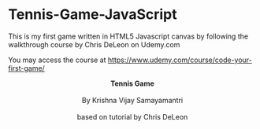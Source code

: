 # Tennis-Game-JavaScript

This is my first game written in HTML5 Javascript canvas by following the walkthrough course by Chris DeLeon on Udemy.com

You may access the course at https://www.udemy.com/course/code-your-first-game/

<html>
<b><center>Tennis Game</center></b><br>
<center>By Krishna Vijay Samayamantri</center><br>
<center>based on tutorial by Chris DeLeon</center><br>

<div style="text-align:center">

<canvas id = "gameCanvas" width="800" height="600"></canvas>

<script>
var canvas;
var canvasContext;

// ball parameters
var ballX = 50;
var ballY = 50;
var ballSpeedX = 10;
var ballSpeedY = 4;


// scores
var player1Score = 0;
var player2Score = 0;
const WINNING_SCORE = 5;

var showingWinScreen = false;

// paddle parameters
var paddle1Y = 250;
var paddle2Y = 250;
const PADDLE_THICKNESS = 10;
const PADDLE_HEIGHT = 100;

// this function calculates mouse position
function calculateMousePos(evt) {
	var rect = canvas.getBoundingClientRect();
	var root = document.documentElement;
	var mouseX = evt.clientX - rect.left - root.scrollLeft;
	var mouseY = evt.clientY - rect.top - root.scrollTop;
	return {
		x:mouseX,
		y:mouseY

	};
}

function handleMouseClick(evt) {
	if(showingWinScreen) {
		player1Score = 0;
		player2Score = 0;
		showingWinScreen = false;
	}
}

window.onload = function() {
	canvas = document.getElementById('gameCanvas');
	canvasContext = canvas.getContext('2d');
	canvasContext.font = "30px Comic Sans MS";

	var framesPerSecond = 30;
	setInterval(function() { // inline function
		moveEverything();
		drawEverything();
	},  1000/framesPerSecond); 
	
	canvas.addEventListener('mousedown', handleMouseClick);

	// this code below moves paddle with mouse
	canvas.addEventListener('mousemove',
		function(evt) { // inline function
			var mousePos = calculateMousePos(evt);
			paddle1Y = mousePos.y - (PADDLE_HEIGHT/2);
		});
}

// this function resets ball position when the paddle misses it.
function ballReset() {
	if(player1Score >= WINNING_SCORE ||
	   player2Score	>= WINNING_SCORE) {
		showingWinScreen = true;
	}

	ballSpeedX = -ballSpeedX;
	ballX = canvas.width/2;
	ballY = canvas.height/2;

}

// this function determines the AI for paddle2 aka COMPUTER
function computerMovement() {
	var paddle2YCenter = paddle2Y + (PADDLE_HEIGHT/2);
	if(paddle2YCenter < ballY-35) {
		paddle2Y += 6;
	} else if(paddle2YCenter > ballY +35){
		paddle2Y -= 6;
	}
}

// this function determines the physics for the movement of the ball and paddle
function moveEverything() {
	if(showingWinScreen){
		return;
	}
	computerMovement();

	ballX += ballSpeedX;
	ballY += ballSpeedY;

	// reverse the ball trajectory when it hits the PLAYER paddle, reset it if paddle misses.
	if(ballX < 2*PADDLE_THICKNESS) {
		if(ballY > paddle1Y && 
		   ballY < paddle1Y+PADDLE_HEIGHT) {
			ballSpeedX = -ballSpeedX;
			
			var deltaY = ballY
				-(paddle1Y+PADDLE_HEIGHT/2);
			ballSpeedY = deltaY * 0.35;

		} else {
			player2Score++; // must be BEFORE ballReset()
			ballReset();

		}

	}

	// reverse the ball trajectory when it hits the COMPUTER paddle, reset it if paddle misses.
	if(ballX > (canvas.width - 2*PADDLE_THICKNESS)) {
		if(ballY > paddle2Y && 
		   ballY < paddle2Y+PADDLE_HEIGHT) {
			ballSpeedX = -ballSpeedX;
			var deltaY = ballY
				-(paddle2Y+PADDLE_HEIGHT/2);
			ballSpeedY = deltaY * 0.35;

		} else {
			player1Score++; // must be BEFORE ballReset()
			ballReset();

		}

	}

	if(ballY < 0) {
		ballSpeedY = -ballSpeedY;
	}
	if(ballY > canvas.height) {
		ballSpeedY = -ballSpeedY;
	}

}

// this function draws a Net
function drawNet() {
	for(var i = 0; i<canvas.height; i+=40){
		colorRect(canvas.width/2 - 1, i, 2, 20, 'white');
	}
}

// this function decides the shape and color of the objects on the canvas (drawn in the next function)
function drawEverything() {
	// next line blanks out the screen with black
	colorRect(0, 0, canvas.width, canvas.height, 'black');
 
	// Showing Win Screen
	if(showingWinScreen){
		canvasContext.fillStyle = 'green';
		if(player1Score >= WINNING_SCORE){
			canvasContext.fillStyle = 'green';
			canvasContext.fillText("YOU Won!", canvas.width/3, canvas.height/3);
		} else if(player2Score >= WINNING_SCORE){
			canvasContext.fillStyle = 'red';
			canvasContext.fillText("COMPUTER Won!", canvas.width/3, canvas.height/3);
		
		}
		
		canvasContext.fillStyle = 'white';
		canvasContext.fillText("Click to Continue", canvas.width/3, 5*canvas.height/6);
		return;
	}

	// this is NET in between
	drawNet();

	// this is left player paddle
	colorRect(PADDLE_THICKNESS, paddle1Y, PADDLE_THICKNESS , PADDLE_HEIGHT, 'white');

	// this is right computer paddle
	colorRect(canvas.width-(PADDLE_THICKNESS*2) , paddle2Y, PADDLE_THICKNESS , PADDLE_HEIGHT, 'white');

	// next line draws the ball
	colorCircle(ballX, ballY, 10, 'white');

	canvasContext.fillText(player1Score, 100, 100);
	canvasContext.fillText(player2Score, canvas.width-100, 100);
}


// this function draws and colors the BALL objects on the canvas
function colorCircle(circleCenterX, circleCenterY, circleRadius, drawColor) {
	canvasContext.fillStyle = drawColor;
	canvasContext.beginPath();
	
	canvasContext.arc(circleCenterX, circleCenterY, circleRadius, 0, Math.PI*2, true)
	// .arc arguments = (circleCenterX, circleCenterY, circleRadius, startAngleArcRadian, endAngleArcRadian, ArcMeasureClockwise? true/false)
	canvasContext.fill();
}


// this function draws and colors the RECT objects on the canvas
function colorRect(leftX, topY, width, height, drawColor) {
	canvasContext.fillStyle = drawColor;
	canvasContext.fillRect(leftX, topY, width, height);
}

</script>
</div>

</html>

